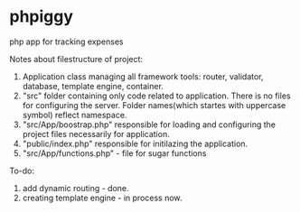 # phpiggy
 php app for tracking expenses

Notes about filestructure of project:
1) Application class managing all framework tools: router, validator, database, template engine, container.
2) "src" folder containing only code related to application. There is no files for configuring the server.
Folder names(which startes with uppercase symbol) reflect namespace.
3) "src/App/boostrap.php" responsible for loading and configuring the project files necessarily for application.
4) "public/index.php" responsible for initilazing the application.
5) "src/App/functions.php" - file for sugar functions

To-do:
1) add dynamic routing - done.
2) creating template engine - in process now.